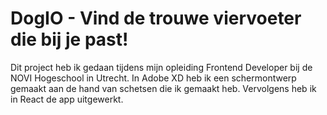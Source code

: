 # DogIO - Vind de trouwe viervoeter die bij je past!

Dit project heb ik gedaan tijdens mijn opleiding Frontend Developer bij de NOVI Hogeschool in Utrecht. In Adobe XD heb ik een schermontwerp gemaakt aan de hand van schetsen die ik gemaakt heb. Vervolgens heb ik in React de app uitgewerkt.
